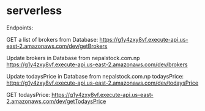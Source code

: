 # serverless

Endpoints:

GET a list of brokers from Database:
https://g1y4zxy8vf.execute-api.us-east-2.amazonaws.com/dev/getBrokers

Update brokers in Database from nepalstock.com.np
https://g1y4zxy8vf.execute-api.us-east-2.amazonaws.com/dev/brokers


Update todaysPrice in Database from nepalstock.com.np todaysPrice:
https://g1y4zxy8vf.execute-api.us-east-2.amazonaws.com/dev/todaysPrice

GET todaysPrice:
https://g1y4zxy8vf.execute-api.us-east-2.amazonaws.com/dev/getTodaysPrice
